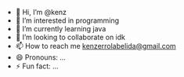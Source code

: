 - 👋 Hi, I’m @kenz
- 👀 I’m interested in programming
- 🌱 I’m currently learning java
- 💞️ I’m looking to collaborate on idk
- 📫 How to reach me kenzerrolabelida@gmail.com
- 😄 Pronouns: ...
- ⚡ Fun fact: ...

<!---
kinol7/kinol7 is a ✨ special ✨ repository because its `README.md` (this file) appears on your GitHub profile.
You can click the Preview link to take a look at your changes.
--->
